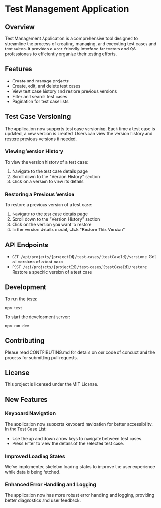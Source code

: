 # Test Management Application

## Overview

Test Management Application is a comprehensive tool designed to streamline the process of creating, managing, and executing test cases and test suites. It provides a user-friendly interface for testers and QA professionals to efficiently organize their testing efforts.

## Features

- Create and manage projects
- Create, edit, and delete test cases
- View test case history and restore previous versions
- Filter and search test cases
- Pagination for test case lists

## Test Case Versioning

The application now supports test case versioning. Each time a test case is updated, a new version is created. Users can view the version history and restore previous versions if needed.

### Viewing Version History

To view the version history of a test case:

1. Navigate to the test case details page
2. Scroll down to the "Version History" section
3. Click on a version to view its details

### Restoring a Previous Version

To restore a previous version of a test case:

1. Navigate to the test case details page
2. Scroll down to the "Version History" section
3. Click on the version you want to restore
4. In the version details modal, click "Restore This Version"

## API Endpoints

- `GET /api/projects/{projectId}/test-cases/{testCaseId}/versions`: Get all versions of a test case
- `POST /api/projects/{projectId}/test-cases/{testCaseId}/restore`: Restore a specific version of a test case

## Development

To run the tests:

```
npm test
```

To start the development server:

```
npm run dev
```

## Contributing

Please read CONTRIBUTING.md for details on our code of conduct and the process for submitting pull requests.

## License

This project is licensed under the MIT License.

## New Features

### Keyboard Navigation

The application now supports keyboard navigation for better accessibility. In the Test Case List:
- Use the up and down arrow keys to navigate between test cases.
- Press Enter to view the details of the selected test case.

### Improved Loading States

We've implemented skeleton loading states to improve the user experience while data is being fetched.

### Enhanced Error Handling and Logging

The application now has more robust error handling and logging, providing better diagnostics and user feedback.
